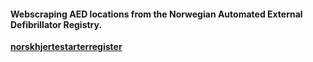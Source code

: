 #### Webscraping AED locations from the Norwegian Automated External Defibrillator Registry.
**[norskhjertestarterregister](https://www.norskhjertestarterregister.no)**
